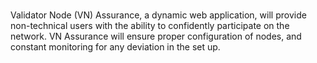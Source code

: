 # 
Validator Node (VN) Assurance, a dynamic web application, will provide non-technical users with the ability to confidently participate on the network. VN Assurance will ensure proper configuration of nodes, and constant monitoring for any deviation in the set up.  
